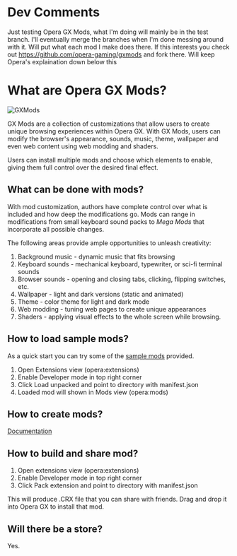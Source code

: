 # Dev Comments
Just testing Opera GX Mods, what I'm doing will mainly be in the test branch. I'll eventually merge the branches when I'm done messing around with it. Will put what each mod I make does there. If this interests you check out https://github.com/opera-gaming/gxmods and fork there. Will keep Opera's explaination down below this

# What are Opera GX Mods?

![GXMods](images/gxmods.png)

GX Mods are a collection of customizations that allow users to create unique browsing experiences within Opera GX. With GX Mods, users can modify the browser's appearance, sounds, music, theme, wallpaper and even web content using web modding and shaders.

Users can install multiple mods and choose which elements to enable, giving them full control over the desired final effect.


## What can be done with mods?

With mod customization, authors have complete control over what is included and how deep the modifications go. Mods can range in modifications from small keyboard sound packs to *Mega Mods* that incorporate all possible changes.

The following areas provide ample opportunities to unleash creativity:

1. Background music - dynamic music that fits browsing
2. Keyboard sounds - mechanical keyboard, typewriter, or sci-fi terminal sounds
3. Browser sounds - opening and closing tabs, clicking, flipping switches, etc.
4. Wallpaper - light and dark versions (static and animated)
5. Theme - color theme for light and dark mode
6. Web modding - tuning web pages to create unique appearances
7. Shaders - applying visual effects to the whole screen while browsing.

## How to load sample mods?

As a quick start you can try some of the [sample mods](mods) provided.

1. Open Extensions view (opera:extensions)
2. Enable Developer mode in top right corner
3. Click Load unpacked and point to directory with manifest.json
4. Loaded mod will shown in Mods view (opera:mods)

## How to create mods?

[Documentation](documentation/mods.md)

## How to build and share mod?

1. Open extensions view (opera:extensions)
2. Enable Developer mode in top right corner
3. Click Pack extension and point to directory with manifest.json

This will produce .CRX file that you can share with friends. Drag and drop it into Opera GX to install that mod.

## Will there be a store?

Yes.

